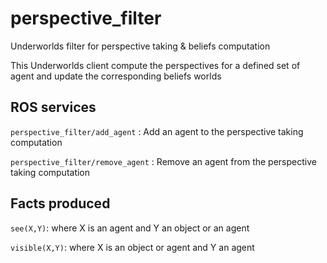 # perspective_filter
Underworlds filter for perspective taking &amp; beliefs computation

This Underworlds client compute the perspectives for a defined set of agent and update the corresponding beliefs worlds

## ROS services

`perspective_filter/add_agent` :
Add an agent to the perspective taking computation

`perspective_filter/remove_agent` :
Remove an agent from the perspective taking computation

## Facts produced

`see(X,Y)`: where X is an agent and Y an object or an agent

`visible(X,Y)`: where X is an object or agent and Y an agent
